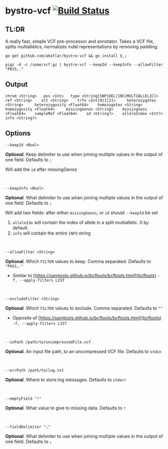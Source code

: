 # bystro-vcf [![Build Status](https://travis-ci.org/akotlar/bystro-vcf.svg?branch=master)](https://travis-ci.org/akotlar/bystro-vcf)



## TL:DR

A really fast, simple VCF pre-processor and annotator. Takes a VCF file, splits multiallelics, normalizes indel representations by removing padding. 

```shell
go get github.com/akotlar/bystro-vcf && go install $_;

pigz -d -c /some/vcf.gz | bystro-vcf --keepId --keepInfo --allowFilter "PASS,."
```

## Output
```tsv
chrom <String>   pos <Int>   type <String[SNP|DEL|INS|MULTIALLELIC]>    ref <String>    alt <String>    trTv <Int[0|1|2]>     heterozygotes <String>     heterozygosity <Float64>    homozygotes <String>     homozygosity <Float64>     missingGenos <String>    missingness <Float64>    sampleMaf <Float64>    id <String?>    alleleIndex <Int?>   info <String?>
```

## Options

```shell
--keepId <Bool>
```
**Optional**. Keep delimiter to use when joining multiple values in the output of one field. Defaults to `;`

Will add the `id` after missingGenos

<br/>

```shell
--keepInfo <Bool>
```

**Optional**. What delimiter to use when joining multiple values in the output of one field. Defaults to `;`

Will add two fields: after either `missingGenos`, or `id` should `--keepId` be set
  1. `alleleIdx` will contain the index of allele in a split multiallelic. 0 by default.
  2. `info` will contain the entire `INFO` string

<br/>


```shell
--allowFilter <String>
```

**Optional**. Which `FILTER` values to keep. Comma separated. Defaults to `"PASS,."`
- Similar to [https://samtools.github.io/bcftools/bcftools.html](bcftools) `-f, --apply-filters LIST`

<br/>

```shell
--excludeFilter <String>
```

**Optional**. Which `FILTER` values to exclude. Comma separated. Defaults to `""`
- Opposite of [https://samtools.github.io/bcftools/bcftools.html](bcftools) `-f, --apply-filters LIST`

<br/>

```shell
--inPath /path/to/uncompressedFile.vcf
```

**Optional**. An input file path, to an uncompressed VCF file. Defaults to `stdin`

<br/>

```shell
--errPath /path/to/log.txt
```

**Optional**. Where to store log messages. Defaults to `stderr`

<br/>

```shell
--emptyField "!"
```
**Optional**. What value to give to missing data. Defaults to `!`

<br/>

```shell
--fieldDelimiter ";"
```
**Optional**. What delimiter to use when joining multiple values in the output of one field. Defaults to `;`
